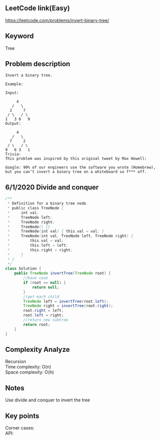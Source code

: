 ## LeetCode link(Easy)
https://leetcode.com/problems/invert-binary-tree/

## Keyword
Tree

## Problem description
```
Invert a binary tree.

Example:

Input:

     4
   /   \
  2     7
 / \   / \
1   3 6   9
Output:

     4
   /   \
  7     2
 / \   / \
9   6 3   1
Trivia:
This problem was inspired by this original tweet by Max Howell:

Google: 90% of our engineers use the software you wrote (Homebrew), but you can’t invert a binary tree on a whiteboard so f*** off.
```
## 6/1/2020 Divide and conquer

```java
/**
 * Definition for a binary tree node.
 * public class TreeNode {
 *     int val;
 *     TreeNode left;
 *     TreeNode right;
 *     TreeNode() {}
 *     TreeNode(int val) { this.val = val; }
 *     TreeNode(int val, TreeNode left, TreeNode right) {
 *         this.val = val;
 *         this.left = left;
 *         this.right = right;
 *     }
 * }
 */
class Solution {
    public TreeNode invertTree(TreeNode root) {
        //base case
        if (root == null) {
            return null;
        }
        //get each child
        TreeNode left = invertTree(root.left);
        TreeNode right = invertTree(root.right);
        root.right = left;
        root.left = right;
        //return new subtree
        return root;
    }
}
```

## Complexity Analyze
Recursion\
Time complexity: O(n) \
Space complexity: O(h)

## Notes
Use divide and conquer to invert the tree

## Key points
Corner cases: \
API:

